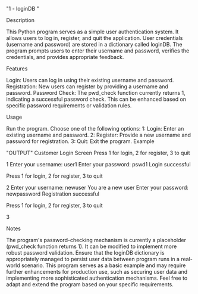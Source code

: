 "1 - loginDB "


Description

This Python program serves as a simple user authentication system. It allows users to log in, register, and quit the application. User credentials (username and password) are stored in a dictionary called loginDB. The program prompts users to enter their username and password, verifies the credentials, and provides appropriate feedback.

Features

Login: Users can log in using their existing username and password.
Registration: New users can register by providing a username and password.
Password Check: The pwd_check function currently returns 1, indicating a successful password check. This can be enhanced based on specific password requirements or validation rules.

Usage

Run the program.
Choose one of the following options:
1: Login: Enter an existing username and password.
2: Register: Provide a new username and password for registration.
3: Quit: Exit the program.
Example

"OUTPUT"
Customer Login Screen
Press 1 for login, 2 for register, 3 to quit

1
Enter your username: user1
Enter your password: pswd1
Login successful

Press 1 for login, 2 for register, 3 to quit

2
Enter your username: newuser
You are a new user
Enter your password: newpassword
Registration successful

Press 1 for login, 2 for register, 3 to quit

3

Notes

The program's password-checking mechanism is currently a placeholder (pwd_check function returns 1). It can be modified to implement more robust password validation.
Ensure that the loginDB dictionary is appropriately managed to persist user data between program runs in a real-world scenario.
This program serves as a basic example and may require further enhancements for production use, such as securing user data and implementing more sophisticated authentication mechanisms.
Feel free to adapt and extend the program based on your specific requirements.
